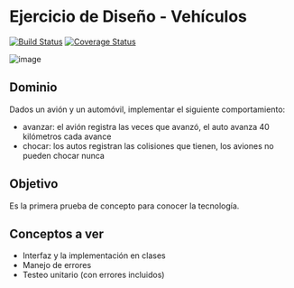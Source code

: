 
# Ejercicio de Diseño - Vehículos

[![Build Status](https://travis-ci.com/uqbar-project/eg-vehiculos-xtend.svg?branch=master)](https://travis-ci.com/uqbar-project/eg-vehiculos-xtend) [![Coverage Status](https://coveralls.io/repos/github/uqbar-project/eg-vehiculos-xtend/badge.svg?branch=master&service=github)](https://coveralls.io/github/uqbar-project/eg-vehiculos-xtend?branch=master&service=github)

![image](images/vehicles.png) 

## Dominio
Dados un avión y un automóvil, implementar el siguiente comportamiento:

- avanzar: el avión registra las veces que avanzó, el auto avanza 40 kilómetros cada avance
- chocar: los autos registran las colisiones que tienen, los aviones no pueden chocar nunca

## Objetivo

Es la primera prueba de concepto para conocer la tecnología. 

## Conceptos a ver

- Interfaz y la implementación en clases
- Manejo de errores
- Testeo unitario (con errores incluidos)
